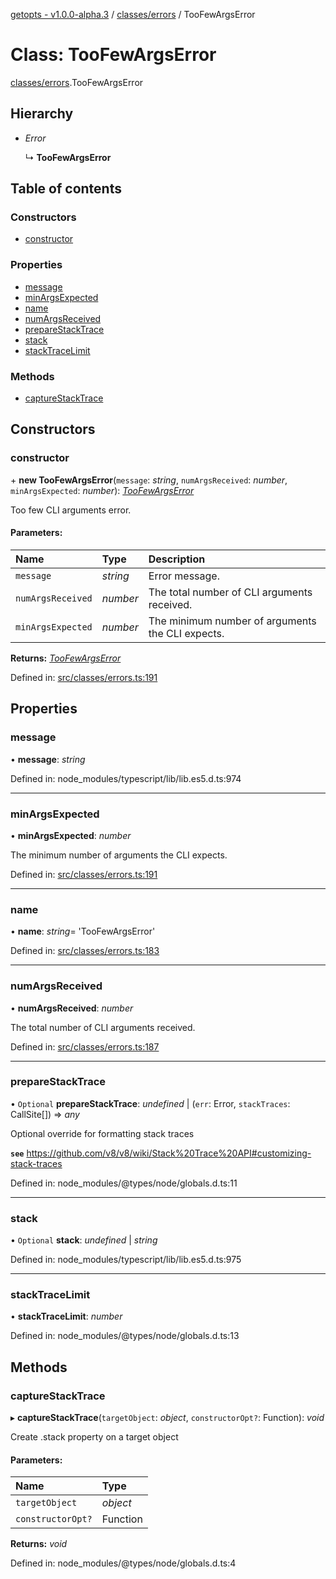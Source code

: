 [getopts - v1.0.0-alpha.3](../README.md) / [classes/errors](../modules/classes_errors.md) / TooFewArgsError

# Class: TooFewArgsError

[classes/errors](../modules/classes_errors.md).TooFewArgsError

## Hierarchy

- _Error_

  ↳ **TooFewArgsError**

## Table of contents

### Constructors

- [constructor](classes_errors.toofewargserror.md#constructor)

### Properties

- [message](classes_errors.toofewargserror.md#message)
- [minArgsExpected](classes_errors.toofewargserror.md#minargsexpected)
- [name](classes_errors.toofewargserror.md#name)
- [numArgsReceived](classes_errors.toofewargserror.md#numargsreceived)
- [prepareStackTrace](classes_errors.toofewargserror.md#preparestacktrace)
- [stack](classes_errors.toofewargserror.md#stack)
- [stackTraceLimit](classes_errors.toofewargserror.md#stacktracelimit)

### Methods

- [captureStackTrace](classes_errors.toofewargserror.md#capturestacktrace)

## Constructors

### constructor

\+ **new TooFewArgsError**(`message`: _string_, `numArgsReceived`: _number_, `minArgsExpected`: _number_): [_TooFewArgsError_](classes_errors.toofewargserror.md)

Too few CLI arguments error.

#### Parameters:

| Name              | Type     | Description                                      |
| :---------------- | :------- | :----------------------------------------------- |
| `message`         | _string_ | Error message.                                   |
| `numArgsReceived` | _number_ | The total number of CLI arguments received.      |
| `minArgsExpected` | _number_ | The minimum number of arguments the CLI expects. |

**Returns:** [_TooFewArgsError_](classes_errors.toofewargserror.md)

Defined in: [src/classes/errors.ts:191](https://github.com/prasadrajandran/node-getopts/blob/1bad317/src/classes/errors.ts#L191)

## Properties

### message

• **message**: _string_

Defined in: node_modules/typescript/lib/lib.es5.d.ts:974

---

### minArgsExpected

• **minArgsExpected**: _number_

The minimum number of arguments the CLI expects.

Defined in: [src/classes/errors.ts:191](https://github.com/prasadrajandran/node-getopts/blob/1bad317/src/classes/errors.ts#L191)

---

### name

• **name**: _string_= 'TooFewArgsError'

Defined in: [src/classes/errors.ts:183](https://github.com/prasadrajandran/node-getopts/blob/1bad317/src/classes/errors.ts#L183)

---

### numArgsReceived

• **numArgsReceived**: _number_

The total number of CLI arguments received.

Defined in: [src/classes/errors.ts:187](https://github.com/prasadrajandran/node-getopts/blob/1bad317/src/classes/errors.ts#L187)

---

### prepareStackTrace

• `Optional` **prepareStackTrace**: _undefined_ \| (`err`: Error, `stackTraces`: CallSite[]) => _any_

Optional override for formatting stack traces

**`see`** https://github.com/v8/v8/wiki/Stack%20Trace%20API#customizing-stack-traces

Defined in: node_modules/@types/node/globals.d.ts:11

---

### stack

• `Optional` **stack**: _undefined_ \| _string_

Defined in: node_modules/typescript/lib/lib.es5.d.ts:975

---

### stackTraceLimit

• **stackTraceLimit**: _number_

Defined in: node_modules/@types/node/globals.d.ts:13

## Methods

### captureStackTrace

▸ **captureStackTrace**(`targetObject`: _object_, `constructorOpt?`: Function): _void_

Create .stack property on a target object

#### Parameters:

| Name              | Type     |
| :---------------- | :------- |
| `targetObject`    | _object_ |
| `constructorOpt?` | Function |

**Returns:** _void_

Defined in: node_modules/@types/node/globals.d.ts:4
